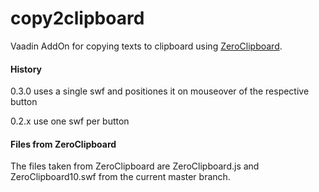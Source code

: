 copy2clipboard
==============

Vaadin AddOn for copying texts to clipboard using [ZeroClipboard](https://github.com/jonrohan/ZeroClipboard). 


#### History

0.3.0 uses a single swf and positiones it on mouseover of the respective button
 
0.2.x use one swf per button

#### Files from ZeroClipboard

The files taken from ZeroClipboard are ZeroClipboard.js and ZeroClipboard10.swf from the current master branch.
